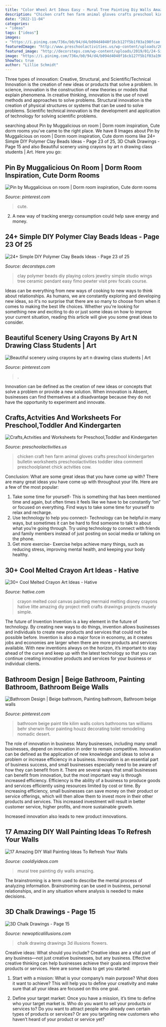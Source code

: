 ```yaml
---
title: "Color Wheel Art Ideas Easy - Mural Tree Painting Diy Walls Amazing"
description: "Chicken craft hen farm animal gloves crafts preschool kindergarten bulletin worksheets preschoolactivities toddler idea comment preschoolplanet chick actvities cow"
date: "2022-11-04"
categories:
- "ideas"
tags: ["ideas"]
images:
- "https://i.pinimg.com/736x/b0/94/d4/b094d4040f16cb127f5b1f03a190fcae.jpg"
featuredImage: "http://www.preschoolactivities.us/wp-content/uploads/2015/03/gloves-hen-craft.jpg"
featured_image: "http://decorsteps.com/wp-content/uploads/2019/01/24-Simple-DIY-Polymer-Clay-Beads-Ideas-23.jpg"
image: "https://i.pinimg.com/736x/b0/94/d4/b094d4040f16cb127f5b1f03a190fcae.jpg"
ShowToc: true
author: "Lillie Schmidt"
---
```



Three types of innovation: Creative, Structural, and Scientific/Technical
Innovation is the creation of new ideas or products that solve a problem. In science, innovation is the construction of new theories or models that explain phenomena. In creative thinking, innovation is the use of novel methods and approaches to solve problems. Structural innovation is the creation of physical structures or systems that can be used to solve problems. Scientific technical innovation is the development and application of technology for solving scientific problems.

	

		
searching about Pin by Muggalicious on room | Dorm room inspiration, Cute dorm rooms you've came to the right place. We have 8 Images about Pin by Muggalicious on room | Dorm room inspiration, Cute dorm rooms like 24+ Simple DIY Polymer Clay Beads Ideas - Page 23 of 25, 3D Chalk Drawings - Page 15 and also Beautiful scenery using crayons by art n drawing class students | Art. Here you go:
		
    
## Pin By Muggalicious On Room | Dorm Room Inspiration, Cute Dorm Rooms

<img loading=lazy src="https://i.pinimg.com/736x/b0/94/d4/b094d4040f16cb127f5b1f03a190fcae.jpg" onerror="this.onerror=null;this.src='https://tse1.mm.bing.net/th?id=OIP.H8pFMZF-tNb4xmdlMEjsowHaJ4&amp;pid=15.1';" alt="Pin by Muggalicious on room | Dorm room inspiration, Cute dorm rooms">

_Source: pinterest.com_

>cute. 

	

2. A new way of tracking energy consumption could help save energy and money.

    
## 24+ Simple DIY Polymer Clay Beads Ideas - Page 23 Of 25

<img loading=lazy src="http://decorsteps.com/wp-content/uploads/2019/01/24-Simple-DIY-Polymer-Clay-Beads-Ideas-23.jpg" onerror="this.onerror=null;this.src='https://tse1.mm.bing.net/th?id=OIP.udfsFq1yMz7taIpbpq9AzgHaJ4&amp;pid=15.1';" alt="24+ Simple DIY Polymer Clay Beads Ideas - Page 23 of 25">

_Source: decorsteps.com_

>clay polymer beads diy playing colors jewelry simple studio wings tree ceramic pendant easy fimo pewter visit prev focals course. 

	

Ideas can be everything from new ways of cooking to new ways to think about relationships. As humans, we are constantly exploring and developing new ideas, so it's no surprise that there are so many to choose from when it comes to making the best life choices. Whether you're looking for something new and exciting to do or just some ideas on how to improve your current situation, reading this article will give you some great ideas to consider.

    
## Beautiful Scenery Using Crayons By Art N Drawing Class Students | Art

<img loading=lazy src="https://i.pinimg.com/736x/d7/f3/a1/d7f3a124b770857ead2b38c439f96384.jpg" onerror="this.onerror=null;this.src='https://tse4.mm.bing.net/th?id=OIP.eFIXEp05ka33ui7nWNbZrQHaNK&amp;pid=15.1';" alt="Beautiful scenery using crayons by art n drawing class students | Art">

_Source: pinterest.com_

>. 

	

Innovation can be defined as the creation of new ideas or concepts that solve a problem or provide a new solution. When innovation is Absent, businesses can find themselves at a disadvantage because they do not have the opportunity to experiment and innovate.

    
## Crafts,Actvities And Worksheets For Preschool,Toddler And Kindergarten

<img loading=lazy src="http://www.preschoolactivities.us/wp-content/uploads/2015/03/gloves-hen-craft.jpg" onerror="this.onerror=null;this.src='https://tse1.mm.bing.net/th?id=OIP.LBNdXbkGb6nGFvp73H4NGwHaFj&amp;pid=15.1';" alt="Crafts,Actvities and Worksheets for Preschool,Toddler and Kindergarten">

_Source: preschoolactivities.us_

>chicken craft hen farm animal gloves crafts preschool kindergarten bulletin worksheets preschoolactivities toddler idea comment preschoolplanet chick actvities cow. 

	

Conclusion: What are some great ideas that you have come up with?
There are many great ideas you have come up with throughout your life. Here are a few of the most popular: 
1. Take some time for yourself- This is something that has been mentioned time and again, but often times it feels like we have to be constantly “on” or focused on everything. Find ways to take some time for yourself to relax and recharge. 
2. Use technology to help you connect- Technology can be helpful in many ways, but sometimes it can be hard to find someone to talk to about what you’re going through. Try using technology to connect with friends and family members instead of just posting on social media or talking on the phone. 
3. Get more exercise- Exercise helps achieve many things, such as reducing stress, improving mental health, and keeping your body healthy.

    
## 30+ Cool Melted Crayon Art Ideas - Hative

<img loading=lazy src="https://hative.com/wp-content/uploads/2014/04/melted-crayon-art/9-litte-mermaid.jpg" onerror="this.onerror=null;this.src='https://tse2.mm.bing.net/th?id=OIP.1GLkSz3y7XvFCZBdqyUPrgHaHU&amp;pid=15.1';" alt="30+ Cool Melted Crayon Art Ideas - Hative">

_Source: hative.com_

>crayon melted cool canvas painting mermaid melting disney crayons hative litte amazing diy project melt crafts drawings projects musely simple. 

	

The future of Invention
Invention is a key element in the future of technology. By creating new ways to do things, invention allows businesses and individuals to create new products and services that could not be possible before. Invention is also a major force in economy, as it creates jobs and economies are larger when there are more products and services available. With new inventions always on the horizon, it’s important to stay ahead of the curve and keep up with the latest technology so that you can continue creating innovative products and services for your business or individual clients.

    
## Bathroom Design | Beige Bathroom, Painting Bathroom, Bathroom Beige Walls

<img loading=lazy src="https://i.pinimg.com/736x/96/83/ee/9683eee140e14cb2e64477a0e79371a0--kids-bathroom-paint-kid-bathrooms.jpg" onerror="this.onerror=null;this.src='https://tse2.mm.bing.net/th?id=OIP.tu7pFQ-CRj9lPZ9fAn5CBQHaLM&amp;pid=15.1';" alt="Bathroom Design | Beige bathroom, Painting bathroom, Bathroom beige walls">

_Source: pinterest.com_

>bathroom beige paint tile kilim walls colors bathrooms tan williams behr sherwin floor painting houzz decorating toilet remodeling nomadic desert. 

	

The role of innovation in business:
Many businesses, including many small businesses, depend on innovation in order to remain competitive. Innovation can be defined as the application of new knowledge and ideas to solve a problem or increase efficiency in a business. Innovation is an essential part of business success, and small businesses especially need to be aware of how they can benefit from it.
There are several ways that small businesses can benefit from innovation, but the most important way is through increased efficiency. Efficiency is the ability of a business to produce goods and services efficiently using resources limited by cost or time. By increasing efficiency, small businesses can save money on their product or service offerings, which will then allow them to invest more in their other products and services. This increased investment will result in better customer service, higher profits, and more sustainable growth.

Increased innovation also leads to new product innovations.

    
## 17 Amazing DIY Wall Painting Ideas To Refresh Your Walls

<img loading=lazy src="http://cooldiyideas.com/wp-content/uploads/2015/07/Tree-Mural.jpg" onerror="this.onerror=null;this.src='https://tse1.mm.bing.net/th?id=OIP.TW7BOu4x3fj9FSCJ7lLnAgHaJ4&amp;pid=15.1';" alt="17 Amazing DIY Wall Painting Ideas To Refresh Your Walls">

_Source: cooldiyideas.com_

>mural tree painting diy walls amazing. 

	

The brainstroming is a term used to describe the mental process of analyzing information. Brainstroming can be used in business, personal relationships, and in any situation where analysis is needed to make decisions.

    
## 3D Chalk Drawings - Page 15

<img loading=lazy src="http://www.newopticalillusions.com/wp-content/uploads/2017/07/Flowers-Chalk-Drawing.jpg" onerror="this.onerror=null;this.src='https://tse3.mm.bing.net/th?id=OIP.3StmYKa8MDY6pDKu-dq1wQHaKx&amp;pid=15.1';" alt="3D Chalk Drawings - Page 15">

_Source: newopticalillusions.com_

>chalk drawing drawings 3d illusions flowers. 

	

Creative ideas: What should you include?
Creative ideas are a vital part of any business—not just creative businesses, but any business. Effective creative thinking can help businesses achieve their goals and improve their products or services. Here are some ideas to get you started:
1. Start with a mission: What is your company’s main purpose? What does it want to achieve? This will help you to define your creativity and make sure that all your ideas are focused on this one goal.

2. Define your target market: Once you have a mission, it’s time to define who your target market is. Who do you want to sell your products or services to? Do you want to attract people who already own certain types of products or services? Or are you targeting new customers who haven’t heard of your product or service yet?

